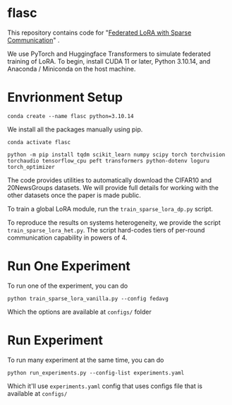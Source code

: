 # flasc

This repository contains code for "[Federated LoRA with Sparse Communication](https://arxiv.org/abs/2406.05233)" .

We use PyTorch and Huggingface Transformers to simulate federated training of LoRA. To begin, install CUDA 11 or later, Python 3.10.14, and Anaconda / Miniconda on the host machine.

# Envrionment Setup
```
conda create --name flasc python=3.10.14
```

We install all the packages manually using pip.

```
conda activate flasc
```

```
python -m pip install tqdm scikit_learn numpy scipy torch torchvision torchaudio tensorflow_cpu peft transformers python-dotenv loguru torch_optimizer
```


The code provides utilities to automatically download the CIFAR10 and 20NewsGroups datasets. We will provide full details for working with the other datasets once the paper is made public.

To train a global LoRA module, run the ```train_sparse_lora_dp.py``` script.

To reproduce the results on systems heterogeneity, we provide the script ```train_sparse_lora_het.py```. The script hard-codes tiers of per-round communication capability in powers of 4.

# Run One Experiment
To run one of the experiment, you can do
```
python train_sparse_lora_vanilla.py --config fedavg
```

Which the options are available at `configs/` folder

# Run Experiment

To run many experiment at the same time, you can do

```
python run_experiments.py --config-list experiments.yaml
```

Which it'll use `experiments.yaml` config that uses configs file that is available at `configs/`

